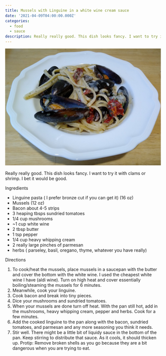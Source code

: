 ```yaml
---
title: Mussels with Linguine in a white wine cream sauce
date: '2021-04-09T04:00:00.000Z'
categories:
  - food
  - sauce
description: Really really good. This dish looks fancy. I want to try it with clams or
---
```

![](/assets/images/linguine_mussels.jpg)

Really really good. This dish looks fancy. I want to try it with clams or
shrimp. I bet it would be good.

Ingredients
* Linguine pasta ( I prefer bronze cut if you can get it) (16 oz)
* Mussels (12 oz)
* Bacon about 4-5 strips
* 3 heaping tbsps sundried tomatoes
* 1/4 cup mushrooms
* ~1 cup white wine
* 2 tbsp butter
* 1 tsp pepper
* 1/4 cup heavy whipping cream
* 2 really large pinches of parmesan
* herbs ( parseley, basil, oregano, thyme, whatever you have really)

Directions
1. To cook/heat the mussels, place mussels in a saucepan with the butter and
   cover the bottom with the white wine. I used the cheapest white wine I have
   (aldi wine). Turn on high heat and cover essentially boiling/steaming the
   mussels for 6 minutes.
2. Meanwhile, cook your linguine.
3. Cook bacon and break into tiny pieces.
4. Dice your mushrooms and sundried tomatoes.
5. When your mussels are done turn off heat. With the pan still hot, add in the
   mushrooms, heavy whipping cream, pepper and herbs. Cook for a few minutes.
6. Add the cooked linguine to the pan along with the bacon, sundried tomatoes,
   and parmesan and any more seasoning you think it needs.
7. Stir well. There might be a little bit of liquidy sauce in the bottom of the
   pan. Keep stirring to distribute that sauce. As it cools, it should thicken
   up.
   Protip: Remove broken shells as you go because they are a bit dangerous when
   you are trying to eat.
